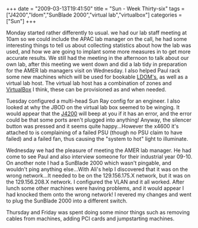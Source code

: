 +++
date = "2009-03-13T19:41:50"
title = "Sun - Week Thirty-six"
tags = ["J4200","ldom","SunBlade 2000","virtual lab","virtualbox"]
categories = ["Sun"]
+++

Monday started rather differently to usual. we had our lab staff meeting at 10am so we could include the APAC lab manager on the call, he had some interesting things to tell us about collecting statistics about how the lab was used, and how we are going to implant some more measures in to get more accurate results.
We still had the meeting in the afternoon to talk about our own lab, after this meeting we went down and did a lab tidy in preparation for the AMER lab managers visit on Wednesday. I also helped Paul rack some new machines which will be used for bookable [LDOM's][1], as well as a virtual lab host. The virtual lab host has a combination of zones and [VirtualBox][2] I think, these can be provisioned as and when needed.

Tuesday configured a multi-head Sun Ray config for an engineer. I also looked at why the JBOD on the virtual lab box seemed to be winging. It would appear that the [J4200][3] will beep at you if it has an error, and the error could be that some ports aren't plugged into anything! Anyway, the silencer button was pressed and it seems quite happy...However the x4600 it's attached to is complaining of a failed PSU (though no PSU claim to have failed) and a failed fan, thus causing the "system to hot" light to illuminate.

Wednesday we had the pleasure of meeting the AMER lab manager. He had come to see Paul and also interview someone for their industrial year 09-10.
On another note I had a SunBlade 2000 which wasn't pingable, and wouldn't ping anything else...With Ali's help I discovered that it was on the wrong network...It needed to be on the 129.156.175.X network, but it was on the 129.156.208.X network. I configured the VLAN and it all worked. After lunch some other machines were having problems, and it would appear I had knocked them onto the wrong network! I revered my changes and went to plug the SunBlade 2000 into a different switch.

Thursday and Friday was spent doing some minor things such as removing cables from machines, adding PCI cards and jumpstarting machines.

  [1]: http://www.sun.com/servers/coolthreads/ldoms/index.jsp
  [2]: http://www.virtualbox.org/
  [3]: http://www.sun.com/storage/disk_systems/expansion/4200/
